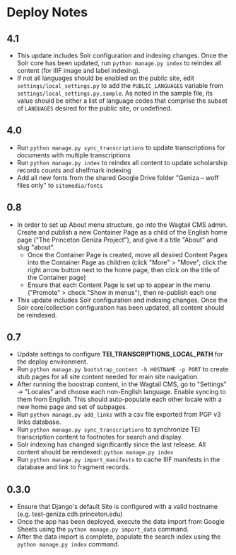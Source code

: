 # Deploy Notes

## 4.1

-   This update includes Solr configuration and indexing changes. Once the Solr core has been updated, run `python manage.py index` to reindex all content (for IIIF image and label indexing).
-   If not all languages should be enabled on the public site, edit `settings/local_settings.py` to add the `PUBLIC_LANGUAGES` variable from `settings/local_settings.py.sample`. As noted in the sample file, its value should be either a list of language codes that comprise the subset of `LANGUAGES` desired for the public site, or undefined.

## 4.0

-   Run `python manage.py sync_transcriptions` to update transcriptions for documents with multiple transcriptions
-   Run `python manage.py index` to reindex all content to update scholarship records counts and shelfmark indexing
-   Add all new fonts from the shared Google Drive folder "Geniza – woff files only" to `sitemedia/fonts`

## 0.8

-   In order to set up About menu structure, go into the Wagtail CMS admin. Create and publish a new Container Page as a child of the English home page ("The Princeton Geniza Project"), and give it a title "About" and slug "about".
    -   Once the Container Page is created, move all desired Content Pages into the Container Page as children (click "More" > "Move", click the right arrow button next to the home page, then click on the title of the Container page)
    -   Ensure that each Content Page is set up to appear in the menu ("Promote" > check "Show in menus"), then re-publish each one
-   This update includes Solr configuration and indexing changes. Once the Solr core/collection configuration has been updated, all content should be reindexed.

## 0.7

-   Update settings to configure **TEI_TRANSCRIPTIONS_LOCAL_PATH** for the deploy environment.
-   Run `python manage.py bootstrap_content -h HOSTNAME -p PORT` to create stub pages for all site content needed for main site navigation.
-   After running the boostrap content, in the Wagtail CMS, go to "Settings" -> "Locales" and choose each non-English language. Enable syncing to them from English. This should auto-populate each other locale with a new home page and set of subpages.
-   Run `python manage.py add_links` with a csv file exported from PGP v3 links database.
-   Run `python manage.py sync_transcriptions` to synchronize TEI transcription content to footnotes for search and display.
-   Solr indexing has changed significantly since the last release. All content should be reindexed: `python manage.py index`
-   Run `python manage.py import_manifests` to cache IIIF manifests in the database and link to fragment records.

## 0.3.0

-   Ensure that Django's default Site is configured with a valid hostname (e.g. test-geniza.cdh.princeton.edu)
-   Once the app has been deployed, execute the data import from Google Sheets using the `python manage.py import_data` command.
-   After the data import is complete, populate the search index using the `python manage.py index` command.
